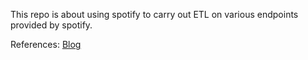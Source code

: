 This repo is about using spotify to carry out ETL on various endpoints provided by spotify.

References:
[Blog](https://blog.devgenius.io/data-engineering-project-2-building-spotify-etl-using-python-and-airflow-432dd8e4ffa3)

